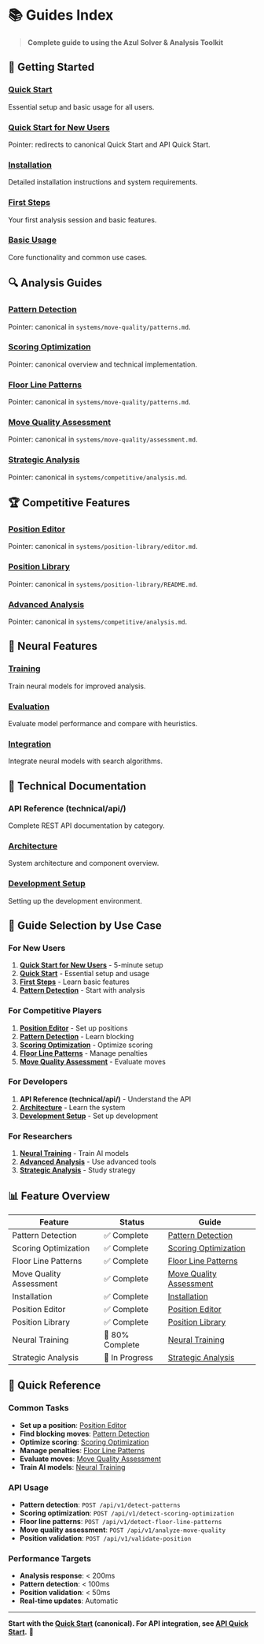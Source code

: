# 📚 Guides Index

> **Complete guide to using the Azul Solver & Analysis Toolkit**

## 🎯 **Getting Started**

### **[Quick Start](../QUICK_START.md)**
Essential setup and basic usage for all users.

### **[Quick Start for New Users](getting-started/quick-start-guide.md)**
Pointer: redirects to canonical Quick Start and API Quick Start.

### **[Installation](getting-started/installation.md)**
Detailed installation instructions and system requirements.

### **[First Steps](getting-started/first-steps.md)**
Your first analysis session and basic features.

### **[Basic Usage](getting-started/basic-usage.md)**
Core functionality and common use cases.

## 🔍 **Analysis Guides**

### **[Pattern Detection](analysis/pattern-detection.md)**
Pointer: canonical in `systems/move-quality/patterns.md`.

### **[Scoring Optimization](analysis/scoring-optimization.md)**
Pointer: canonical overview and technical implementation.

### **[Floor Line Patterns](analysis/floor-line-patterns.md)**
Pointer: canonical in `systems/move-quality/patterns.md`.

### **[Move Quality Assessment](analysis/move-quality.md)**
Pointer: canonical in `systems/move-quality/assessment.md`.

### **[Strategic Analysis](analysis/strategic-analysis.md)**
Pointer: canonical in `systems/competitive/analysis.md`.

## 🏆 **Competitive Features**

### **[Position Editor](competitive/position-editor.md)**
Pointer: canonical in `systems/position-library/editor.md`.

### **[Position Library](competitive/position-library.md)**
Pointer: canonical in `systems/position-library/README.md`.

### **[Advanced Analysis](competitive/advanced-analysis.md)**
Pointer: canonical in `systems/competitive/analysis.md`.

## 🧠 **Neural Features**

### **[Training](neural/training.md)**
Train neural models for improved analysis.

### **[Evaluation](neural/evaluation.md)**
Evaluate model performance and compare with heuristics.

### **[Integration](neural/integration.md)**
Integrate neural models with search algorithms.

## 📖 **Technical Documentation**

### **API Reference (technical/api/)**
Complete REST API documentation by category.

### **[Architecture](../technical/architecture.md)**
System architecture and component overview.

### **[Development Setup](../technical/development/setup.md)**
Setting up the development environment.

## 🎯 **Guide Selection by Use Case**

### **For New Users**
1. **[Quick Start for New Users](getting-started/quick-start-guide.md)** - 5-minute setup
2. **[Quick Start](../QUICK_START.md)** - Essential setup and usage
3. **[First Steps](getting-started/first-steps.md)** - Learn basic features
4. **[Pattern Detection](analysis/pattern-detection.md)** - Start with analysis

### **For Competitive Players**
1. **[Position Editor](competitive/position-editor.md)** - Set up positions
2. **[Pattern Detection](analysis/pattern-detection.md)** - Learn blocking
3. **[Scoring Optimization](analysis/scoring-optimization.md)** - Optimize scoring
4. **[Floor Line Patterns](analysis/floor-line-patterns.md)** - Manage penalties
5. **[Move Quality Assessment](analysis/move-quality.md)** - Evaluate moves

### **For Developers**
1. **API Reference (technical/api/)** - Understand the API
2. **[Architecture](../technical/architecture.md)** - Learn the system
3. **[Development Setup](../technical/development/setup.md)** - Set up development

### **For Researchers**
1. **[Neural Training](neural/training.md)** - Train AI models
2. **[Advanced Analysis](competitive/advanced-analysis.md)** - Use advanced tools
3. **[Strategic Analysis](analysis/strategic-analysis.md)** - Study strategy

## 📊 **Feature Overview**

| Feature | Status | Guide |
|---------|--------|-------|
| Pattern Detection | ✅ Complete | [Pattern Detection](analysis/pattern-detection.md) |
| Scoring Optimization | ✅ Complete | [Scoring Optimization](analysis/scoring-optimization.md) |
| Floor Line Patterns | ✅ Complete | [Floor Line Patterns](analysis/floor-line-patterns.md) |
| Move Quality Assessment | ✅ Complete | [Move Quality Assessment](analysis/move-quality.md) |
| Installation | ✅ Complete | [Installation](getting-started/installation.md) |
| Position Editor | ✅ Complete | [Position Editor](competitive/position-editor.md) |
| Position Library | ✅ Complete | [Position Library](competitive/position-library.md) |
| Neural Training | 🚧 80% Complete | [Neural Training](neural/training.md) |
| Strategic Analysis | 🚧 In Progress | [Strategic Analysis](analysis/strategic-analysis.md) |

## 🚀 **Quick Reference**

### **Common Tasks**
- **Set up a position**: [Position Editor](competitive/position-editor.md)
- **Find blocking moves**: [Pattern Detection](analysis/pattern-detection.md)
- **Optimize scoring**: [Scoring Optimization](analysis/scoring-optimization.md)
- **Manage penalties**: [Floor Line Patterns](analysis/floor-line-patterns.md)
- **Evaluate moves**: [Move Quality Assessment](analysis/move-quality.md)
- **Train AI models**: [Neural Training](neural/training.md)

### **API Usage**
- **Pattern detection**: `POST /api/v1/detect-patterns`
- **Scoring optimization**: `POST /api/v1/detect-scoring-optimization`
- **Floor line patterns**: `POST /api/v1/detect-floor-line-patterns`
- **Move quality assessment**: `POST /api/v1/analyze-move-quality`
- **Position validation**: `POST /api/v1/validate-position`

### **Performance Targets**
- **Analysis response**: < 200ms
- **Pattern detection**: < 100ms
- **Position validation**: < 50ms
- **Real-time updates**: Automatic

---

**Start with the [Quick Start](../QUICK_START.md) (canonical). For API integration, see [API Quick Start](../api/QUICK_START.md).** 🎯
